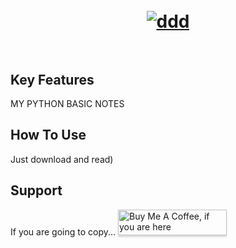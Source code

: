 <h1 align="center">
  <br>
	<a href="https://imgbb.com/"><img src="https://i.ibb.co/5h6dtH3/ddd.png" alt="ddd" border="0" /></a>
  <br>
  <br>
</h1>

## Key Features
MY PYTHON BASIC NOTES
## How To Use
Just download and read)

## Support
If you are going to copy...
<a href="https://vk.com/antonio12071984" target="_blank"><img src="https://www.buymeacoffee.com/assets/img/custom_images/purple_img.png" alt="Buy Me A Coffee, if you are here" style="height: 41px !important;width: 174px !important;box-shadow: 0px 3px 2px 0px rgba(190, 190, 190, 0.5) !important;-webkit-box-shadow: 0px 3px 2px 0px rgba(190, 190, 190, 0.5) !important;" ></a>